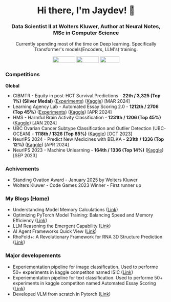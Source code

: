 <h1 align="center">Hi there, I'm Jaydev! 👋</h1>
<h3 align="center">Data Scientist II at Wolters Kluwer, Author at Neural Notes, MSc in Computer Science</h3>

<p align="center">Currently spending most of the time on Deep learning. Specifically Transformer's models(Encoders, LLM's) training.</p>

<p align="center">
<a href="https://github.com/jaytonde"></a>
<a href="https://x.com/JaydevTonde"><img src="https://img.shields.io/badge/Twitter-%231DA1F2.svg?style=for-the-badge&logo=Twitter&logoColor=white" width="70" height="20" /></a>
<a href="https://www.linkedin.com/in/jaydevtonde"><img src="https://img.shields.io/badge/linkedin-%230077B5.svg?style=for-the-badge&logo=linkedin&logoColor=white" width="70" height="20" /></a>
<a href="https://www.kaggle.com/jaytonde"><img src="https://img.shields.io/badge/Kaggle-035a7d?style=for-the-badge&logo=kaggle&logoColor=white" width="60" height="20" /></a>
<br>
</p>

### Competitions
**Global**
- CIBMTR - Equity in post-HCT Survival Predictions - **22th / 3,325 (Top 1\%)** **(Silver Medal)** ([Experiments](https://wandb.ai/jaytonde05/AES/reports/Learning-Agency-Lab-Automated-Essay-Scoring-2-0--Vmlldzo4OTEyNDg5)) ([Kaggle](https://www.kaggle.com/competitions/equity-post-HCT-survival-predictions)) [MAR 2024]
- Learning Agency Lab - Automated Essay Scoring 2.0 - **1212th / 2706 (Top 45\%)** ([Experiments](https://wandb.ai/jaytonde05/AES/reports/Learning-Agency-Lab-Automated-Essay-Scoring-2-0--Vmlldzo4OTEyNDg5)) ([Kaggle](https://www.kaggle.com/competitions/learning-agency-lab-automated-essay-scoring-2))  [APR 2024]
- HMS - Harmful Brain Activity Classification - **1231th / 1206 (Top 45\%)**  ([Kaggle](https://www.kaggle.com/competitions/hms-harmful-brain-activity-classification))  [JAN 2024]
- UBC Ovarian Cancer Subtype Classification and Outlier Detection (UBC-OCEAN) - **1118th / 1326 (Top 85\%)**  ([Kaggle](https://www.kaggle.com/competitions/UBC-OCEAN))  [OCT 2023]
- NeurIPS 2024 - Predict New Medicines with BELKA - **231th / 1336 (Top 12\%)**  ([Kaggle](https://www.kaggle.com/competitions/leash-BELKA))  [APR 2024]
- NeurIPS 2023 - Machine Unlearning - **164th / 1336 (Top 14\%)**  ([Kaggle](https://www.kaggle.com/competitions/neurips-2023-machine-unlearning))  [SEP 2023]

### Achivements
- Standing Ovation Award - January 2025 by Wolters Kluwer
- Wolters Kluwer - Code Games 2023 Winner - First runner up  
  
### My Blogs ([Home](https://substack.com/@jaydevtonde))
- Understanding Model Memory Calculations  ([Link](https://jaydevtonde.substack.com/p/understanding-model-memory-calculations))
- Optimizing PyTorch Model Training: Balancing Speed and Memory Efficiency  ([Link](https://jaydevtonde.substack.com/p/optimizing-pytorch-model-training))
- LLM Reasoning the Emergent Capability  ([Link](https://jaydevtonde.substack.com/p/llm-reasoning-the-emergent-capability?r=1tjy7m))
- AI Agent Frameworks Quick View  ([Link](https://jaydevtonde.substack.com/p/ai-agents-frameworks?r=1tjy7m))
- RhoFold+: A Revolutionary Framework for RNA 3D Structure Prediction  ([Link](https://jaydevtonde.substack.com/p/rhofold-a-revolutionary-framework))

### Major developements
- Experiementation pipeline for image classification. Used to performe 50+ experiments in kaggle competiton named ISIC ([Link](https://github.com/jaytonde/Kaggle-ISIC-2024))
- Experiementation pipeline for text classification. Used to performe 50+ experiments in kaggle competiton named Automated Essay Scoring  ([Link](https://github.com/jaytonde/Kaggle-AES-2024))
- Developed VLM from scratch in Pytorch  ([Link](https://github.com/jaytonde/vlm-from-scratch))

